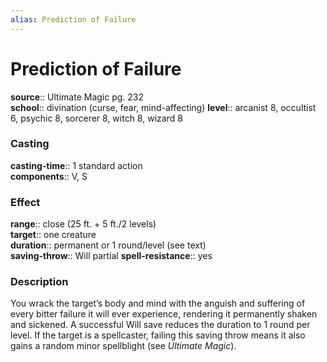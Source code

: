 ```yaml
---
alias: Prediction of Failure
---
```


# Prediction of Failure 

**source**:: Ultimate Magic pg. 232  
**school**:: divination (curse, fear, mind-affecting)
**level**:: arcanist 8, occultist 6, psychic 8, sorcerer 8, witch 8, wizard 8

### Casting 

**casting-time**:: 1 standard action  
**components**:: V, S

### Effect 

**range**:: close (25 ft. + 5 ft./2 levels)  
**target**:: one creature  
**duration**:: permanent or 1 round/level (see text)  
**saving-throw**:: Will partial
**spell-resistance**:: yes

### Description 

You wrack the target’s body and mind with the anguish and suffering of every bitter failure it will ever experience, rendering it permanently shaken and sickened. A successful Will save reduces the duration to 1 round per level. If the target is a spellcaster, failing this saving throw means it also gains a random minor spellblight (see *Ultimate Magic*).
